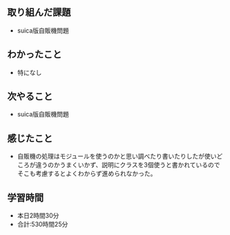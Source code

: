 ## 取り組んだ課題
- suica版自販機問題
## わかったこと
-  特になし
## 次やること
- suica版自販機問題
## 感じたこと
- 自販機の処理はモジュールを使うのかと思い調べたり書いたりしたが使いどころが違うのかうまくいかず、説明にクラスを3個使うと書かれているのでそこも考慮するとよくわからず進められなかった。
## 学習時間
- 本日2時間30分<br>
- 合計:530時間25分
